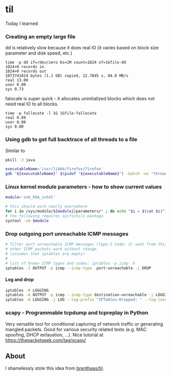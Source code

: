# til

Today I learned

### Creating an empty large file

dd is relatively slow because it does real IO (it varies based on block size parameter and disk speed, etc.)
```
time -p dd if=/dev/zero bs=1M count=1024 of=1Gfile-dd
1024+0 records in
1024+0 records out
1073741824 bytes (1.1 GB) copied, 12.7845 s, 84.0 MB/s
real 13.00
user 0.00
sys 0.73
```

falocate is super quick - it allocates uninitialized blocks which does not need real IO to all blocks.

```
time -p fallocate -l 1G 1Gfile-fallocate
real 0.09
user 0.00
sys 0.00
```


### Using gdb to get full backtrace of all threads to a file 

Similar to 
```bash
pkill -3 java
```
```bash
executableName='/usr/lib64/firefox/firefox'
gdb "${executableName}" $(pidof "${executableName}") -batch -ex "thread apply all bt" &> stacktrace.txt 
```

### Linux kernel module parameters - how to show current values

```bash
module='snd_hda_intel'

# this should work nearly everywhere
for i in /sys/module/${module}/parameters/* ; do echo "$i = $(cat $i)"; done
# the following requires sysfsutils package
systool -vm $module
```

### Drop outgoing port unreachable ICMP messages

```bash
# filter port unreachable ICMP messages (Type:3 Code: 3) sent from this device 
# other ICMP packets work without change
# (assumes that iptables are empty)
# 
# list of known ICMP types and codes: iptables -p icmp -h
iptables -I OUTPUT -p icmp --icmp-type  port-unreachable -j DROP
```

#### Log and drop

```bash
iptables -N LOGGING
iptables -A OUTPUT -p icmp --icmp-type destination-unreachable -j LOGGING
iptables -A LOGGING -j LOG --log-prefix "IPTables-Dropped: " --log-level 4
```

### scapy - Programmable tcpdump and tcpreplay in Python

Very versatile tool for conditional capturing of network traffic or generating mangled packets. Good for various security related tests (e.g. MAC spoofing, DHCP exfaustion, ...). Nice tutorial at https://thepacketgeek.com/tag/scapy/


## About

I shamelessly stole this idea from [brenthaas/til](https://github.com/brenthaas/til).
